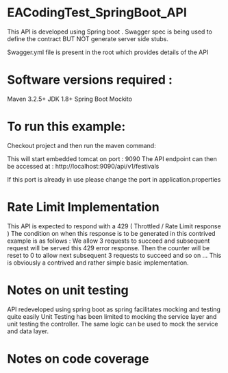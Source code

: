 # EACodingTest_SpringBoot_API
This API is developed using Spring boot .
Swagger spec is being used to define the contract BUT NOT generate server side stubs.

Swagger.yml file is present in the root which provides details of the API


# Software versions required :
Maven 3.2.5+
JDK 1.8+
Spring Boot
Mockito

# To run this example:
Checkout project and then run the maven command:


This will start embedded tomcat on port : 9090
The API endpoint can then be accessed at : http://localhost:9090/api/v1/festivals

If this port is already in use please change the port in application.properties 


# Rate Limit Implementation
This API is expected to respond with a 429 ( Throttled / Rate Limit response ) 
The condition on when this response is to be generated in this contrived example is as follows :
We allow 3 requests to succeed and subsequent request will be served this 429 error response.
Then the counter will be reset to 0 to allow next subsequent 3 requests to succeed and so on ...
This is obviously a contrived and rather simple basic implementation.

# Notes on unit testing
API redeveloped using spring boot as spring facilitates mocking and testing quite easily
Unit Testing has been limited to mocking the service layer and unit testing the controller.
The same logic can be used to mock the service and data layer.


# Notes on code coverage 
